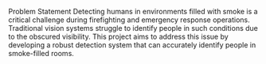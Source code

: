 Problem Statement
Detecting humans in environments filled with smoke is a critical challenge during firefighting and emergency response operations. Traditional vision systems struggle to identify people in such conditions due to the obscured visibility. This project aims to address this issue by developing a robust detection system that can accurately identify people in smoke-filled rooms.
